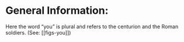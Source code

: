 # General Information:

Here the word “you” is plural and refers to the centurion and the Roman soldiers. (See: [[figs-you]])